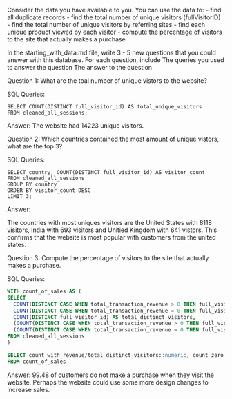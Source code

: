 Consider the data you have available to you. You can use the data to: - find all duplicate records - find the total number of unique visitors (fullVisitorID) - find the total number of unique visitors by referring sites - find each unique product viewed by each visitor - compute the percentage of visitors to the site that actually makes a purchase

In the starting_with_data.md file, write 3 - 5 new questions that you could answer with this database. For each question, include The queries you used to answer the question The answer to the question

Question 1:  What are the toal number of unique vistors to the website?

SQL Queries: 

```
SELECT COUNT(DISTINCT full_visitor_id) AS total_unique_visitors
FROM cleaned_all_sessions;
```

Answer: 
 The website had 14223 unique visitors.


Question 2: Which countries contained the most amount of unique vistors, what are the top 3?

SQL Queries:

```
SELECT country, COUNT(DISTINCT full_visitor_id) AS visitor_count
FROM cleaned_all_sessions
GROUP BY country
ORDER BY visitor_count DESC
LIMIT 3;
```
Answer:

The countries with most uniques visitors are the United States with 8118 visitors, India with 693 visitors and Unitied Kingdom with 641 vistors.
This confirms that the website is most popular with customers from the united states.

Question 3:  Compute the percentage of visitors to the site that actually makes a purchase.

SQL Queries:

``` sql
WITH count_of_sales AS (
SELECT
  COUNT(DISTINCT CASE WHEN total_transaction_revenue > 0 THEN full_visitor_id END) AS count_with_revenue,
  COUNT(DISTINCT CASE WHEN total_transaction_revenue = 0 THEN full_visitor_id END) AS count_zero_revenue,
  COUNT(DISTINCT full_visitor_id) AS total_distinct_visitors,
  (COUNT(DISTINCT CASE WHEN total_transaction_revenue > 0 THEN full_visitor_id END) * 100.0 / COUNT(DISTINCT full_visitor_id)) AS percentage_with_revenue,
  (COUNT(DISTINCT CASE WHEN total_transaction_revenue = 0 THEN full_visitor_id END) * 100.0 / COUNT(DISTINCT full_visitor_id)) AS percentage_zero_revenue
FROM cleaned_all_sessions
)

SELECT count_with_revenue/total_distinct_visitors::numeric, count_zero_revenue/total_distinct_visitors::numeric
FROM count_of_sales
```
Answer: 99.48 of customers do not make a purchase when they visit the website. Perhaps the website could use some more design changes to increase sales.
